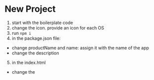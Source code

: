# New Project

1. start with the boilerplate code
2. change the icon. provide an icon for each OS
3. run `npm i`
4. in the package.json file:
+ change productName and name: assign it with the name of the app
+ change the description
5. in the index.html 
+ change the <title>
+ adjust the body
6. in the main.js, change the title in the createNewWindow method
7. run ` npm run dev`: running npm start will run the app without nodemon
